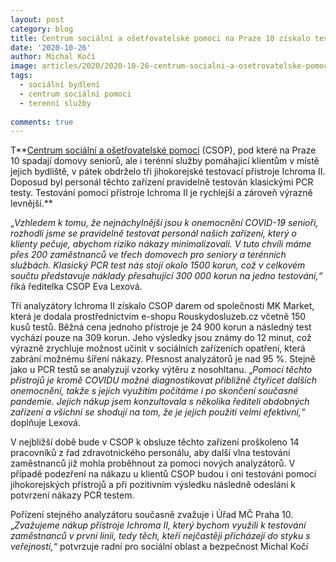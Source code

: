 ```yaml
---
layout: post
category: blog
title: Centrum sociální a ošetřovatelské pomoci na Praze 10 získalo testovací přístroje Ichroma I
date: '2020-10-26'
author: Michal Kočí
image: articles/2020/2020-10-26-centrum-socialni-a-osetrovatelske-pomoci-na-praze-10-ziskalo-testovaci-pristroje-ichroma-ii/.jpg
tags:
  - sociální bydlení
  - centrum sociální pomoci
  - terenní služby
  
comments: true
---
```


T**[Centrum sociální a ošetřovatelské pomoci](https://csop10.cz/)  (CSOP), pod které na Praze 10 spadají domovy seniorů, ale i terénní služby pomáhající klientům v místě jejich bydliště, v pátek obdrželo tři jihokorejské testovací přístroje Ichroma II. Doposud byl personál těchto zařízení pravidelně testován klasickými PCR testy. Testování pomocí přístroje Ichroma II je rychlejší a zároveň výrazně levnější.**

„_Vzhledem k tomu, že nejnáchylnější jsou k onemocnění COVID-19 senioři, rozhodli jsme se pravidelně testovat personál našich zařízení, který o klienty pečuje, abychom riziko nákazy minimalizovali. V tuto chvíli máme přes 200 zaměstnanců ve třech domovech pro seniory a terénních službách. Klasický PCR test nás stojí okolo 1500 korun, což v celkovém součtu představuje náklady přesahující 300 000 korun na jedno testování,“_ říká ředitelka CSOP Eva Lexová.

Tří analyzátory Ichroma II získalo CSOP darem od společnosti MK Market, která je dodala prostřednictvím e-shopu Rouskydosluzeb.cz včetně 150 kusů testů. Běžná cena jednoho přístroje je 24 900 korun a následný test vychází pouze na 309 korun. Jeho výsledky jsou známy do 12 minut, což výrazně zrychluje možnost učinit v sociálních zařízeních opatření, která zabrání možnému šíření nákazy. Přesnost analyzátorů je nad 95 %. Stejně jako u PCR testů se analyzují vzorky výtěru z nosohltanu. „_Pomocí těchto přístrojů je kromě COVIDU možné diagnostikovat přibližně čtyřicet dalších onemocnění, takže s jejích využitím počítáme i po skončení současné pandemie. Jejich nákup jsem konzultovala s několika řediteli obdobných zařízení a všichni se shodují na tom, že je jejich použití velmi efektivní,“_  doplňuje Lexová.

V nejbližší době bude v CSOP k obsluze těchto zařízení proškoleno 14 pracovníků z řad zdravotnického personálu, aby další vlna testování zaměstnanců již mohla proběhnout za pomoci nových analyzátorů. V případě podezření na nákazu u klientů CSOP budou i oni testováni pomocí jihokorejských přístrojů a při pozitivním výsledku následně odesláni k potvrzení nákazy PCR testem.

Pořízení stejného analyzátoru současně zvažuje i Úřad MČ Praha 10. „_Zvažujeme nákup přístroje Ichroma II, který bychom využili k testování zaměstnanců v první linii, tedy těch, kteří nejčastěji přicházejí do styku s veřejností,“_  potvrzuje radní pro sociální oblast a bezpečnost Michal Kočí
